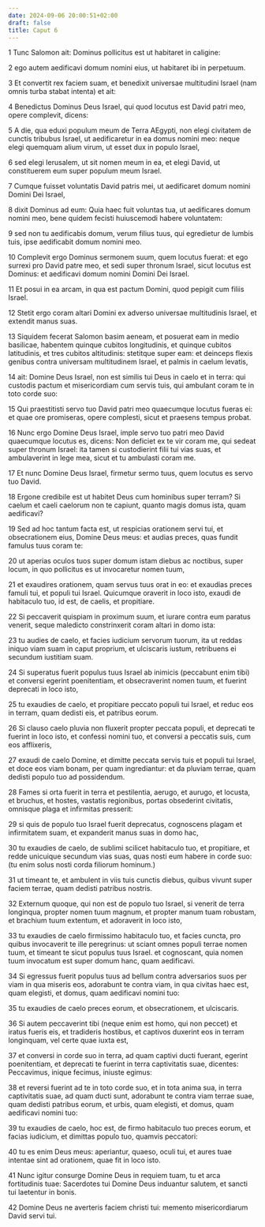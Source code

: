```yaml
---
date: 2024-09-06 20:00:51+02:00
draft: false
title: Caput 6
---
```





1 Tunc Salomon ait: Dominus pollicitus est ut habitaret in caligine:

2 ego autem aedificavi domum nomini eius, ut habitaret ibi in perpetuum.

3 Et convertit rex faciem suam, et benedixit universae multitudini Israel (nam omnis turba stabat intenta) et ait:

4 Benedictus Dominus Deus Israel, qui quod locutus est David patri meo, opere complevit, dicens:

5 A die, qua eduxi populum meum de Terra AEgypti, non elegi civitatem de cunctis tribubus Israel, ut aedificaretur in ea domus nomini meo: neque elegi quemquam alium virum, ut esset dux in populo Israel,

6 sed elegi Ierusalem, ut sit nomen meum in ea, et elegi David, ut constituerem eum super populum meum Israel.

7 Cumque fuisset voluntatis David patris mei, ut aedificaret domum nomini Domini Dei Israel,

8 dixit Dominus ad eum: Quia haec fuit voluntas tua, ut aedificares domum nomini meo, bene quidem fecisti huiuscemodi habere voluntatem:

9 sed non tu aedificabis domum, verum filius tuus, qui egredietur de lumbis tuis, ipse aedificabit domum nomini meo.

10 Complevit ergo Dominus sermonem suum, quem locutus fuerat: et ego surrexi pro David patre meo, et sedi super thronum Israel, sicut locutus est Dominus: et aedificavi domum nomini Domini Dei Israel.

11 Et posui in ea arcam, in qua est pactum Domini, quod pepigit cum filiis Israel.

12 Stetit ergo coram altari Domini ex adverso universae multitudinis Israel, et extendit manus suas.

13 Siquidem fecerat Salomon basim aeneam, et posuerat eam in medio basilicae, habentem quinque cubitos longitudinis, et quinque cubitos latitudinis, et tres cubitos altitudinis: stetitque super eam: et deinceps flexis genibus contra universam multitudinem Israel, et palmis in caelum levatis,

14 ait: Domine Deus Israel, non est similis tui Deus in caelo et in terra: qui custodis pactum et misericordiam cum servis tuis, qui ambulant coram te in toto corde suo:

15 Qui praestitisti servo tuo David patri meo quaecumque locutus fueras ei: et quae ore promiseras, opere complesti, sicut et praesens tempus probat.

16 Nunc ergo Domine Deus Israel, imple servo tuo patri meo David quaecumque locutus es, dicens: Non deficiet ex te vir coram me, qui sedeat super thronum Israel: ita tamen si custodierint filii tui vias suas, et ambulaverint in lege mea, sicut et tu ambulasti coram me.

17 Et nunc Domine Deus Israel, firmetur sermo tuus, quem locutus es servo tuo David.

18 Ergone credibile est ut habitet Deus cum hominibus super terram? Si caelum et caeli caelorum non te capiunt, quanto magis domus ista, quam aedificavi?

19 Sed ad hoc tantum facta est, ut respicias orationem servi tui, et obsecrationem eius, Domine Deus meus: et audias preces, quas fundit famulus tuus coram te:

20 ut aperias oculos tuos super domum istam diebus ac noctibus, super locum, in quo pollicitus es ut invocaretur nomen tuum,

21 et exaudires orationem, quam servus tuus orat in eo: et exaudias preces famuli tui, et populi tui Israel. Quicumque oraverit in loco isto, exaudi de habitaculo tuo, id est, de caelis, et propitiare.

22 Si peccaverit quispiam in proximum suum, et iurare contra eum paratus venerit, seque maledicto constrinxerit coram altari in domo ista:

23 tu audies de caelo, et facies iudicium servorum tuorum, ita ut reddas iniquo viam suam in caput proprium, et ulciscaris iustum, retribuens ei secundum iustitiam suam.

24 Si superatus fuerit populus tuus Israel ab inimicis (peccabunt enim tibi) et conversi egerint poenitentiam, et obsecraverint nomen tuum, et fuerint deprecati in loco isto,

25 tu exaudies de caelo, et propitiare peccato populi tui Israel, et reduc eos in terram, quam dedisti eis, et patribus eorum.

26 Si clauso caelo pluvia non fluxerit propter peccata populi, et deprecati te fuerint in loco isto, et confessi nomini tuo, et conversi a peccatis suis, cum eos afflixeris,

27 exaudi de caelo Domine, et dimitte peccata servis tuis et populi tui Israel, et doce eos viam bonam, per quam ingrediantur: et da pluviam terrae, quam dedisti populo tuo ad possidendum.

28 Fames si orta fuerit in terra et pestilentia, aerugo, et aurugo, et locusta, et bruchus, et hostes, vastatis regionibus, portas obsederint civitatis, omnisque plaga et infirmitas presserit:

29 si quis de populo tuo Israel fuerit deprecatus, cognoscens plagam et infirmitatem suam, et expanderit manus suas in domo hac,

30 tu exaudies de caelo, de sublimi scilicet habitaculo tuo, et propitiare, et redde unicuique secundum vias suas, quas nosti eum habere in corde suo: (tu enim solus nosti corda filiorum hominum.)

31 ut timeant te, et ambulent in viis tuis cunctis diebus, quibus vivunt super faciem terrae, quam dedisti patribus nostris.

32 Externum quoque, qui non est de populo tuo Israel, si venerit de terra longinqua, propter nomen tuum magnum, et propter manum tuam robustam, et brachium tuum extentum, et adoraverit in loco isto,

33 tu exaudies de caelo firmissimo habitaculo tuo, et facies cuncta, pro quibus invocaverit te ille peregrinus: ut sciant omnes populi terrae nomen tuum, et timeant te sicut populus tuus Israel. et cognoscant, quia nomen tuum invocatum est super domum hanc, quam aedificavi.

34 Si egressus fuerit populus tuus ad bellum contra adversarios suos per viam in qua miseris eos, adorabunt te contra viam, in qua civitas haec est, quam elegisti, et domus, quam aedificavi nomini tuo:

35 tu exaudies de caelo preces eorum, et obsecrationem, et ulciscaris.

36 Si autem peccaverint tibi (neque enim est homo, qui non peccet) et iratus fueris eis, et tradideris hostibus, et captivos duxerint eos in terram longinquam, vel certe quae iuxta est,

37 et conversi in corde suo in terra, ad quam captivi ducti fuerant, egerint poenitentiam, et deprecati te fuerint in terra captivitatis suae, dicentes: Peccavimus, inique fecimus, iniuste egimus:

38 et reversi fuerint ad te in toto corde suo, et in tota anima sua, in terra captivitatis suae, ad quam ducti sunt, adorabunt te contra viam terrae suae, quam dedisti patribus eorum, et urbis, quam elegisti, et domus, quam aedificavi nomini tuo:

39 tu exaudies de caelo, hoc est, de firmo habitaculo tuo preces eorum, et facias iudicium, et dimittas populo tuo, quamvis peccatori:

40 tu es enim Deus meus: aperiantur, quaeso, oculi tui, et aures tuae intentae sint ad orationem, quae fit in loco isto.

41 Nunc igitur consurge Domine Deus in requiem tuam, tu et arca fortitudinis tuae: Sacerdotes tui Domine Deus induantur salutem, et sancti tui laetentur in bonis.

42 Domine Deus ne averteris faciem christi tui: memento misericordiarum David servi tui.

